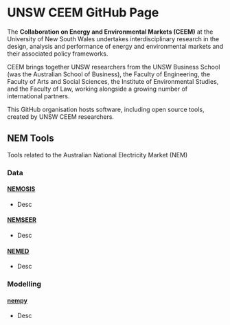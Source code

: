 # UNSW CEEM GitHub Page

The **Collaboration on Energy and Environmental Markets (CEEM)** at the University of New South Wales undertakes interdisciplinary research in the design, analysis and performance of energy and environmental markets and their associated policy frameworks. 

CEEM brings together UNSW researchers from the UNSW Business School (was the Australian School of Business), the Faculty of Engineering, the Faculty of Arts and Social Sciences, the Institute of Environmental Studies, and the Faculty of Law, working alongside a growing number of international partners.

This GitHub organisation hosts software, including open source tools, created by UNSW CEEM researchers.

## NEM Tools

Tools related to the Australian National Electricity Market (NEM)

### Data

#### [NEMOSIS](https://github.com/UNSW-CEEM/NEMOSIS)
- Desc

#### [NEMSEER](https://github.com/UNSW-CEEM/NEMSEER)
- Desc

#### [NEMED](https://github.com/UNSW-CEEM/NEMED)
- Desc

### Modelling

#### [nempy](https://github.com/UNSW-CEEM/nempy)
- Desc
